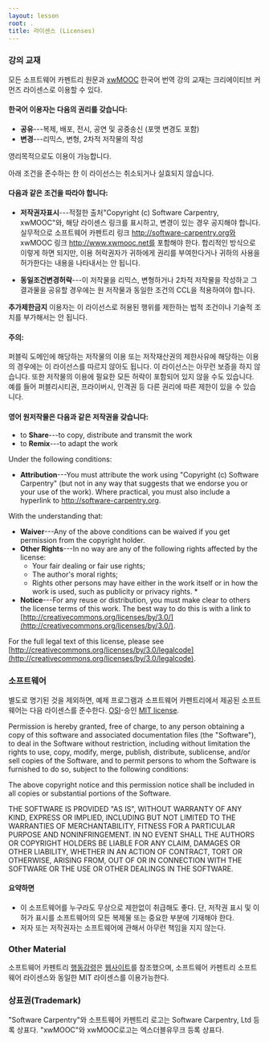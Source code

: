 ```yaml
---
layout: lesson
root: .
title: 라이센스 (Licenses)
---
```

### 강의 교재

모든 소프트웨어 카펜트리 원문과 [xwMOOC](http://www.xwmooc.net) 한국어 번역 강의 교재는 크리에이티브 커먼즈 라이센스로 이용할 수 있다.

#### 한국어 이용자는 다음의 권리를 갖습니다:

* **공유**---복제, 배포, 전시, 공연 및 공중송신 (포맷 변경도 포함)
* **변경**---리믹스, 변형, 2차적 저작물의 작성

영리목적으로도 이용이 가능합니다.

아래 조건을 준수하는 한 이 라이선스는 취소되거나 실효되지 않습니다.

#### 다음과 같은 조건을 따라야 합니다:

* **저작권자표시**---적절한 출처"Copyright (c) Software Carpentry, xwMOOC"와, 
해당 라이센스 링크를 표시하고, 변경이 있는 경우 공지해야 합니다. 실무적으로 소프트웨어 카펜트리 링크 
http://software-carpentry.org와 xwMOOC 링크 http://www.xwmooc.net를 포함해야 한다.
합리적인 방식으로 이렇게 하면 되지만, 이용 허락권자가 귀하에게 권리를 부여한다거나 
귀하의 사용을 허가한다는 내용을 나타내서는 안 됩니다.

* **동일조건변경허락**---이 저작물을 리믹스, 변형하거나 2차적 저작물을 작성하고 그 결과물을 
공유할 경우에는 원 저작물과 동일한 조건의 CCL을 적용하여야 합니다.

**추가제한금지** 이용자는 이 라이선스로 허용된 행위를 제한하는 법적 조건이나 기술적 조치를 
부가해서는 안 됩니다.

#### 주의:
퍼블릭 도메인에 해당하는 저작물의 이용 또는 저작재산권의 제한사유에 해당하는 이용의 경우에는 이 라이선스를 따르지 않아도 됩니다.
이 라이선스는 아무런 보증을 하지 않습니다. 또한 저작물의 이용에 필요한 모든 허락이 포함되어 있지 않을 수도 있습니다. 
예를 들어 퍼블리시티권, 프라이버시, 인격권 등 다른 권리에 따른 제한이 있을 수 있습니다.

#### 영어 원저작물은 다음과 같은 저작권을 갖습니다:

* to **Share**---to copy, distribute and transmit the work
* to **Remix**---to adapt the work

Under the following conditions:

* **Attribution**---You must attribute the work using "Copyright (c)
  Software Carpentry" (but not in any way that suggests that we
  endorse you or your use of the work).  Where practical, you must
  also include a hyperlink to http://software-carpentry.org.

With the understanding that:

* **Waiver**---Any of the above conditions can be waived if you get
  permission from the copyright holder.
* **Other Rights**---In no way are any of the following rights
  affected by the license:
    * Your fair dealing or fair use rights;
    * The author's moral rights;
    * Rights other persons may have either in the work itself or in
      how the work is used, such as publicity or privacy rights.  *
* **Notice**---For any reuse or distribution, you must make clear to
  others the license terms of this work. The best way to do this is
  with a link to
  [http://creativecommons.org/licenses/by/3.0/](http://creativecommons.org/licenses/by/3.0/).

For the full legal text of this license, please see
[http://creativecommons.org/licenses/by/3.0/legalcode](http://creativecommons.org/licenses/by/3.0/legalcode).

### 소프트웨어

별도로 명기된 것을 제외하면, 예제 프로그램과 소프트웨어 카펜트리에서 제공된 소프트웨어는 다음 라이센스를 준수한다.
[OSI](http://opensource.org)-승인
[MIT license](http://opensource.org/licenses/mit-license.html).

Permission is hereby granted, free of charge, to any person obtaining
a copy of this software and associated documentation files (the
"Software"), to deal in the Software without restriction, including
without limitation the rights to use, copy, modify, merge, publish,
distribute, sublicense, and/or sell copies of the Software, and to
permit persons to whom the Software is furnished to do so, subject to
the following conditions:

The above copyright notice and this permission notice shall be
included in all copies or substantial portions of the Software.

THE SOFTWARE IS PROVIDED "AS IS", WITHOUT WARRANTY OF ANY KIND,
EXPRESS OR IMPLIED, INCLUDING BUT NOT LIMITED TO THE WARRANTIES OF
MERCHANTABILITY, FITNESS FOR A PARTICULAR PURPOSE AND
NONINFRINGEMENT. IN NO EVENT SHALL THE AUTHORS OR COPYRIGHT HOLDERS BE
LIABLE FOR ANY CLAIM, DAMAGES OR OTHER LIABILITY, WHETHER IN AN ACTION
OF CONTRACT, TORT OR OTHERWISE, ARISING FROM, OUT OF OR IN CONNECTION
WITH THE SOFTWARE OR THE USE OR OTHER DEALINGS IN THE SOFTWARE.

#### 요약하면 
  - 이 소프트웨어를 누구라도 무상으로 제한없이 취급해도 좋다. 단, 저작권 표시 및 이 허가 표시를 소프트웨어의 모든 복제물 또는 중요한 부분에 기재해야 한다.
  - 저자 또는 저작권자는 소프트웨어에 관해서 아무런 책임을 지지 않는다.

### Other Material

소프트웨어 카펜트리 [행동강령](CODE_OF_CONDUCT.html)은 
[웹사이트](https://github.com/Bantik/contributor_covenant/blob/master/LICENSE)를 참조했으며,
소프트웨어 카펜트리 소프트웨어 라이센스와 동일한 MIT 라이센스를 이용가능한다.

### 상표권(Trademark)

"Software Carpentry"와 소프트웨어 카펜트리 로고는 Software Carpentry, Ltd 등록 상표다.
"xwMOOC"와 xwMOOC로고는 엑스더블유무크 등록 상표다.